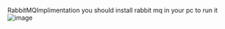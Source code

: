 RabbitMQImplimentation
you should install rabbit mq in your pc to run it
![image](https://github.com/mostafakhalaf/RabbitMQImplimentation/assets/17978254/23cc023c-aa27-4f72-8749-c525f70dd99a)
